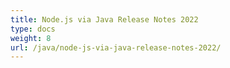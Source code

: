 ```yaml
---
title: Node.js via Java Release Notes 2022
type: docs
weight: 8
url: /java/node-js-via-java-release-notes-2022/
---
```



